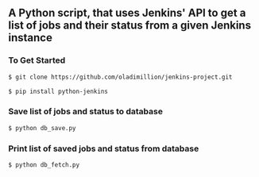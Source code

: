 ## A Python script, that uses Jenkins' API to get a list of jobs and their status from a given Jenkins instance


### To Get Started
```bash
$ git clone https://github.com/oladimillion/jenkins-project.git
```

```bash
$ pip install python-jenkins
```

### Save list of jobs and status to database
```bash
$ python db_save.py
```

### Print list of saved jobs and status from database
```bash
$ python db_fetch.py
```

